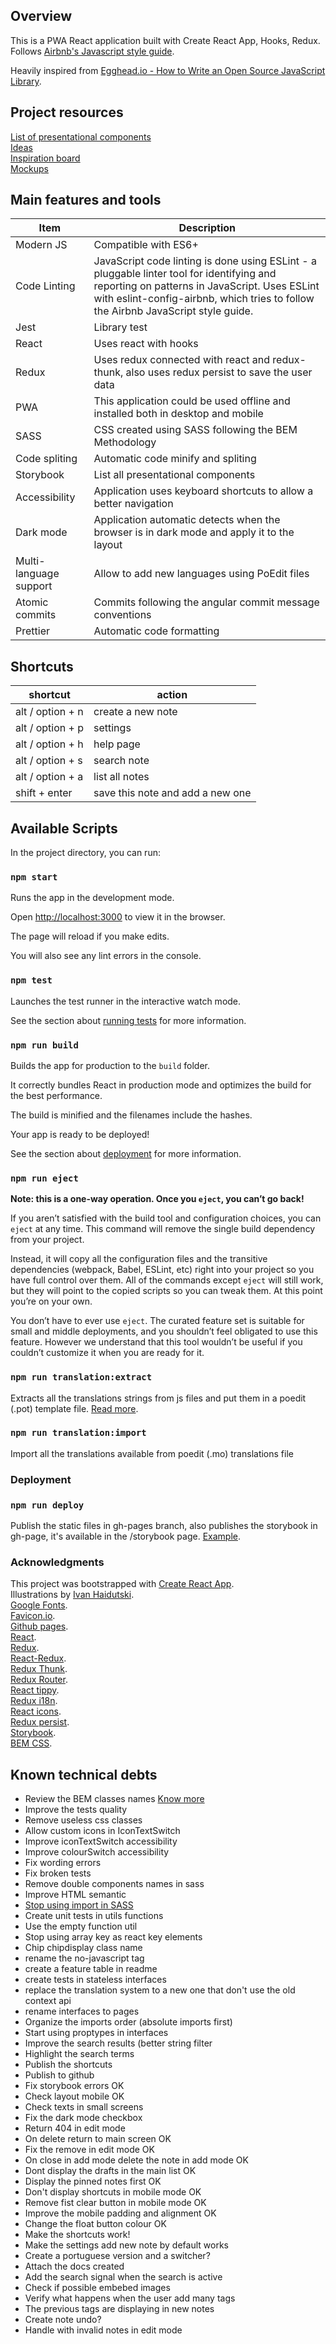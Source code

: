 ## Overview

This is a PWA React application built with Create React App, Hooks, Redux. Follows [Airbnb's Javascript style guide](https://github.com/airbnb/javascript).

Heavily inspired from [Egghead.io - How to Write an Open Source JavaScript Library](https://egghead.io/courses/how-to-write-an-open-source-javascript-library).

## Project resources

[List of presentational components](https://rxluz.github.io/notes/storybook/?path=/story/card--card) <br />
[Ideas](https://github.com/rxluz/notes/blob/master/.resources/app_ideas.pdf) <br />
[Inspiration board](https://github.com/rxluz/notes/blob/master/.resources/app_inspiration_board.pdf) <br />
[Mockups](https://github.com/rxluz/notes/blob/master/.resources/app_prototype.pdf) <br />

## Main features and tools

| Item                   | Description                                                                                                                                                                                                                     |
| ---------------------- | ------------------------------------------------------------------------------------------------------------------------------------------------------------------------------------------------------------------------------- |
| Modern JS              | Compatible with ES6+                                                                                                                                                                                                            |
| Code Linting           | JavaScript code linting is done using ESLint - a pluggable linter tool for identifying and reporting on patterns in JavaScript. Uses ESLint with eslint-config-airbnb, which tries to follow the Airbnb JavaScript style guide. |
| Jest                   | Library test                                                                                                                                                                                                                    |
| React                  | Uses react with hooks                                                                                                                                                                                                           |
| Redux                  | Uses redux connected with react and redux-thunk, also uses redux persist to save the user data                                                                                                                                  |
| PWA                    | This application could be used offline and installed both in desktop and mobile                                                                                                                                                 |
| SASS                   | CSS created using SASS following the BEM Methodology                                                                                                                                                                            |
| Code spliting          | Automatic code minify and spliting                                                                                                                                                                                              |
| Storybook              | List all presentational components                                                                                                                                                                                              |
| Accessibility          | Application uses keyboard shortcuts to allow a better navigation                                                                                                                                                                |
| Dark mode              | Application automatic detects when the browser is in dark mode and apply it to the layout                                                                                                                                       |
| Multi-language support | Allow to add new languages using PoEdit files                                                                                                                                                                                   |
| Atomic commits         | Commits following the angular commit message conventions                                                                                                                                                                        |
| Prettier               | Automatic code formatting                                                                                                                                                                                                       |

## Shortcuts

| shortcut         | action                           |
| ---------------- | -------------------------------- |
| alt / option + n | create a new note                |
| alt / option + p | settings                         |
| alt / option + h | help page                        |
| alt / option + s | search note                      |
| alt / option + a | list all notes                   |
| shift + enter    | save this note and add a new one |

## Available Scripts

In the project directory, you can run:

### `npm start`

Runs the app in the development mode.<br />

Open [http://localhost:3000](http://localhost:3000) to view it in the browser.

The page will reload if you make edits.<br />

You will also see any lint errors in the console.

### `npm test`

Launches the test runner in the interactive watch mode.<br />

See the section about [running tests](https://facebook.github.io/create-react-app/docs/running-tests) for more information.

### `npm run build`

Builds the app for production to the `build` folder.<br />

It correctly bundles React in production mode and optimizes the build for the best performance.

The build is minified and the filenames include the hashes.<br />

Your app is ready to be deployed!

See the section about [deployment](https://facebook.github.io/create-react-app/docs/deployment) for more information.

### `npm run eject`

**Note: this is a one-way operation. Once you `eject`, you can’t go back!**

If you aren’t satisfied with the build tool and configuration choices, you can `eject` at any time. This command will remove the single build dependency from your project.

Instead, it will copy all the configuration files and the transitive dependencies (webpack, Babel, ESLint, etc) right into your project so you have full control over them. All of the commands except `eject` will still work, but they will point to the copied scripts so you can tweak them. At this point you’re on your own.

You don’t have to ever use `eject`. The curated feature set is suitable for small and middle deployments, and you shouldn’t feel obligated to use this feature. However we understand that this tool wouldn’t be useful if you couldn’t customize it when you are ready for it.

### `npm run translation:extract`

Extracts all the translations strings from js files and put them in a poedit (.pot) template file. [Read more](https://medium.com/front-end-weekly/3-improving-the-translations-in-your-code-dabdd1356679).

### `npm run translation:import`

Import all the translations available from poedit (.mo) translations file

### Deployment

### `npm run deploy`

Publish the static files in gh-pages branch, also publishes the storybook in gh-page, it's available in the /storybook page. [Example](https://notes.rxluz.dev/storybook).

### Acknowledgments

This project was bootstrapped with [Create React App](https://github.com/facebook/create-react-app).<br />
Illustrations by [Ivan Haidutski](https://dribbble.com/Ivan_Haidutski).<br />
[Google Fonts](https://fonts.google.com/).<br />
[Favicon.io](https://favicon.io/favicon-generator/).<br />
[Github pages](https://pages.github.com/).<br />
[React](https://reactjs.org/).<br />
[Redux](https://redux.js.org/).<br />
[React-Redux](https://react-redux.js.org/).<br />
[Redux Thunk](https://github.com/reduxjs/redux-thunk).<br />
[Redux Router](https://reacttraining.com/react-router/web/guides/quick-start).<br />
[React tippy](https://www.npmjs.com/package/react-tippy).<br />
[Redux i18n](https://github.com/APSL/redux-i18n).<br />
[React icons](https://react-icons.github.io/).<br />
[Redux persist](https://github.com/rt2zz/redux-persist).<br />
[Storybook](https://storybook.js.org/).<br />
[BEM CSS](http://getbem.com/introduction/).<br />

## Known technical debts

- Review the BEM classes names [Know more](https://seesparkbox.com/foundry/bem_by_example)
- Improve the tests quality
- Remove useless css classes
- Allow custom icons in IconTextSwitch
- Improve iconTextSwitch accessibility
- Improve colourSwitch accessibility
- Fix wording errors
- Fix broken tests
- Remove double components names in sass
- Improve HTML semantic
- [Stop using import in SASS](https://github.com/sass/sass/blob/master/accepted/module-system.md#timeline)
- Create unit tests in utils functions
- Use the empty function util
- Stop using array key as react key elements
- Chip chipdisplay class name
- rename the no-javascript tag
- create a feature table in readme
- create tests in stateless interfaces
- replace the translation system to a new one that don't use the old context api
- rename interfaces to pages
- Organize the imports order (absolute imports first)
- Start using proptypes in interfaces
- Improve the search results (better string filter
- Highlight the search terms
- Publish the shortcuts
- Publish to github
- Fix storybook errors OK
- Check layout mobile OK
- Check texts in small screens
- Fix the dark mode checkbox
- Return 404 in edit mode
- On delete return to main screen OK
- Fix the remove in edit mode OK
- On close in add mode delete the note in add mode OK
- Dont display the drafts in the main list OK
- Display the pinned notes first OK
- Don't display shortcuts in mobile mode OK
- Remove fist clear button in mobile mode OK
- Improve the mobile padding and alignment OK
- Change the float button colour OK
- Make the shortcuts work!
- Make the settings add new note by default works
- Create a portuguese version and a switcher?
- Attach the docs created
- Add the search signal when the search is active
- Check if possible embebed images
- Verify what happens when the user add many tags
- The previous tags are displaying in new notes
- Create note undo?
- Handle with invalid notes in edit mode
